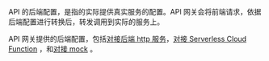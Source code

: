 API 的后端配置，是指的实际提供真实服务的配置。API 网关会将前端请求，依据后端配置进行转换后，转发调用到实际的服务上。

API 网关提供的后端配置，包括[对接后端 http 服务](http://tce.fsphere.cn/document/product/628/11802)，[对接 Serverless Cloud Function](http://tce.fsphere.cn/document/product/628/11801) ，和[对接 mock](http://tce.fsphere.cn/document/product/628/11803) 。
